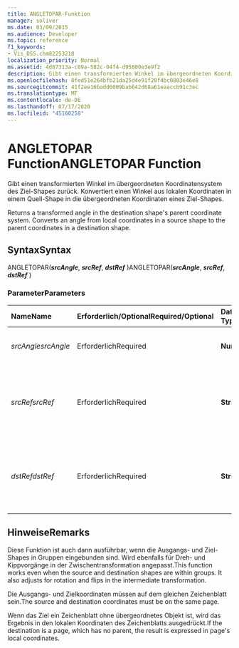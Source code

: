 ```yaml
---
title: ANGLETOPAR-Funktion
manager: soliver
ms.date: 03/09/2015
ms.audience: Developer
ms.topic: reference
f1_keywords:
- Vis_DSS.chm82253218
localization_priority: Normal
ms.assetid: 4d87313a-c09a-582c-04f4-d95800e3e9f2
description: Gibt einen transformierten Winkel im übergeordneten Koordinatensystem des Ziel-Shapes zurück. Konvertiert einen Winkel aus lokalen Koordinaten in einem Quell-Shape in die übergeordneten Koordinaten eines Ziel-Shapes.
ms.openlocfilehash: 0fed51e264bfb21da25d4e91f20f4bc0803e46e8
ms.sourcegitcommit: 41f2ee16badd6009bab642d68a61eaaccb91c3ec
ms.translationtype: MT
ms.contentlocale: de-DE
ms.lasthandoff: 07/17/2020
ms.locfileid: "45160258"
---
```

# <a name="angletopar-function"></a><span data-ttu-id="9fe8c-104">ANGLETOPAR Function</span><span class="sxs-lookup"><span data-stu-id="9fe8c-104">ANGLETOPAR Function</span></span>

<span data-ttu-id="9fe8c-p102">Gibt einen transformierten Winkel im übergeordneten Koordinatensystem des Ziel-Shapes zurück. Konvertiert einen Winkel aus lokalen Koordinaten in einem Quell-Shape in die übergeordneten Koordinaten eines Ziel-Shapes.
    
</span><span class="sxs-lookup"><span data-stu-id="9fe8c-p102">Returns a transformed angle in the destination shape's parent coordinate system. Converts an angle from local coordinates in a source shape to the parent coordinates in a destination shape.</span></span> 
  
## <a name="syntax"></a><span data-ttu-id="9fe8c-107">Syntax</span><span class="sxs-lookup"><span data-stu-id="9fe8c-107">Syntax</span></span>

<span data-ttu-id="9fe8c-108">ANGLETOPAR(***srcAngle***, ***srcRef***, ***dstRef*** )</span><span class="sxs-lookup"><span data-stu-id="9fe8c-108">ANGLETOPAR(***srcAngle***, ***srcRef***, ***dstRef*** )</span></span> 
  
### <a name="parameters"></a><span data-ttu-id="9fe8c-109">Parameter</span><span class="sxs-lookup"><span data-stu-id="9fe8c-109">Parameters</span></span>

|<span data-ttu-id="9fe8c-110">**Name**</span><span class="sxs-lookup"><span data-stu-id="9fe8c-110">**Name**</span></span>|<span data-ttu-id="9fe8c-111">**Erforderlich/Optional**</span><span class="sxs-lookup"><span data-stu-id="9fe8c-111">**Required/Optional**</span></span>|<span data-ttu-id="9fe8c-112">**Datentyp**</span><span class="sxs-lookup"><span data-stu-id="9fe8c-112">**Data Type**</span></span>|<span data-ttu-id="9fe8c-113">**Beschreibung**</span><span class="sxs-lookup"><span data-stu-id="9fe8c-113">**Description**</span></span>|
|:-----|:-----|:-----|:-----|
| <span data-ttu-id="9fe8c-114">_srcAngle_</span><span class="sxs-lookup"><span data-stu-id="9fe8c-114">_srcAngle_</span></span> <br/> |<span data-ttu-id="9fe8c-115">Erforderlich</span><span class="sxs-lookup"><span data-stu-id="9fe8c-115">Required</span></span>  <br/> |<span data-ttu-id="9fe8c-116">**Numeric**</span><span class="sxs-lookup"><span data-stu-id="9fe8c-116">**Numeric**</span></span> <br/> |<span data-ttu-id="9fe8c-117">Ein Winkel im Quellkoordinatensystem.</span><span class="sxs-lookup"><span data-stu-id="9fe8c-117">An angle in the source coordinate system.</span></span>  <br/> |
| <span data-ttu-id="9fe8c-118">_srcRef_</span><span class="sxs-lookup"><span data-stu-id="9fe8c-118">_srcRef_</span></span> <br/> |<span data-ttu-id="9fe8c-119">Erforderlich</span><span class="sxs-lookup"><span data-stu-id="9fe8c-119">Required</span></span>  <br/> |<span data-ttu-id="9fe8c-120">**String**</span><span class="sxs-lookup"><span data-stu-id="9fe8c-120">**String**</span></span> <br/> | <span data-ttu-id="9fe8c-121">Ein Bezug auf eine Zelle im Quellobjekt, beispielsweise ein Shape, eine Gruppe, ein Zeichenblatt usw.</span><span class="sxs-lookup"><span data-stu-id="9fe8c-121">A reference to a cell in the source object, such as a shape, group, page, and so on.</span></span>  <br/> |
| <span data-ttu-id="9fe8c-122">_dstRef_</span><span class="sxs-lookup"><span data-stu-id="9fe8c-122">_dstRef_</span></span> <br/> |<span data-ttu-id="9fe8c-123">Erforderlich</span><span class="sxs-lookup"><span data-stu-id="9fe8c-123">Required</span></span>  <br/> |<span data-ttu-id="9fe8c-124">**String**</span><span class="sxs-lookup"><span data-stu-id="9fe8c-124">**String**</span></span> <br/> |<span data-ttu-id="9fe8c-125">Ein Bezug auf eine Zelle im Zielobjekt, beispielsweise ein Shape, eine Gruppe, ein Zeichenblatt usw.</span><span class="sxs-lookup"><span data-stu-id="9fe8c-125">A reference to a cell in the destination object, such as a shape, group, page, and so on.</span></span>  <br/> |
   
## <a name="remarks"></a><span data-ttu-id="9fe8c-126">Hinweise</span><span class="sxs-lookup"><span data-stu-id="9fe8c-126">Remarks</span></span>

<span data-ttu-id="9fe8c-p103">Diese Funktion ist auch dann ausführbar, wenn die Ausgangs- und Ziel-Shapes in Gruppen eingebunden sind. Wird ebenfalls für Dreh- und Kippvorgänge in der Zwischentransformation angepasst.</span><span class="sxs-lookup"><span data-stu-id="9fe8c-p103">This function works even when the source and destination shapes are within groups. It also adjusts for rotation and flips in the intermediate transformation.</span></span>
  
<span data-ttu-id="9fe8c-129">Die Ausgangs- und Zielkoordinaten müssen auf dem gleichen Zeichenblatt sein.</span><span class="sxs-lookup"><span data-stu-id="9fe8c-129">The source and destination coordinates must be on the same page.</span></span>
  
<span data-ttu-id="9fe8c-130">Wenn das Ziel ein Zeichenblatt ohne übergeordnetes Objekt ist, wird das Ergebnis in den lokalen Koordinaten des Zeichenblatts ausgedrückt.</span><span class="sxs-lookup"><span data-stu-id="9fe8c-130">If the destination is a page, which has no parent, the result is expressed in page's local coordinates.</span></span>
  


